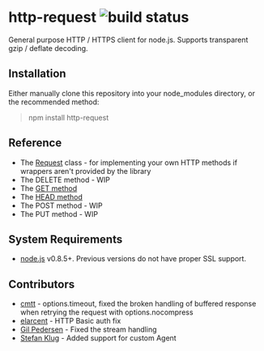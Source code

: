 # http-request ![build status](https://secure.travis-ci.org/SaltwaterC/http-get.png?branch=master)

General purpose HTTP / HTTPS client for node.js. Supports transparent gzip / deflate decoding.

## Installation

Either manually clone this repository into your node_modules directory, or the recommended method:

> npm install http-request

## Reference

 * The [Request](http://saltwaterc.github.com/http-get/84e50cc04e.html) class - for implementing your own HTTP methods if wrappers aren't provided by the library
 * The DELETE method - WIP
 * The [GET method](http://saltwaterc.github.com/http-get/module-main.html#get)
 * The [HEAD method](http://saltwaterc.github.com/http-get/module-main.html#head)
 * The POST method - WIP
 * The PUT method - WIP

## System Requirements

 * [node.js](http://nodejs.org/) v0.8.5+. Previous versions do not have proper SSL support.

## Contributors

 * [cmtt](https://github.com/cmtt) - options.timeout, fixed the broken handling of buffered response when retrying the request with options.nocompress
 * [elarcent](https://github.com/elarcent) - HTTP Basic auth fix
 * [Gil Pedersen](https://github.com/kanongil) - Fixed the stream handling
 * [Stefan Klug](https://github.com/stefanklug) - Added support for custom Agent
